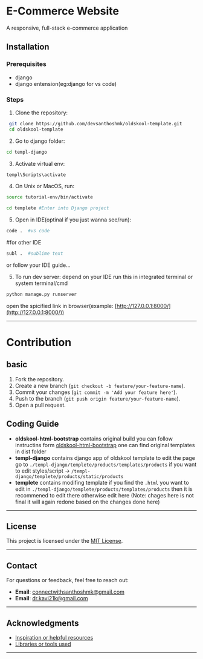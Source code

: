 # E-Commerce Website

A responsive, full-stack e-commerce application

## Installation

### Prerequisites
  - django
  - django entension(eg:django for vs code)

### Steps
  
1. Clone the repository:
  ```bash
   git clone https://github.com/devsanthoshmk/oldskool-template.git
   cd oldskool-template
  ```
2. Go to django folder:
  ```bash
  cd templ-django
  ``` 
3. Activate virtual env:
  ```bash
  templ\Scripts\activate
  ```
4. On Unix or MacOS, run:
  ```bash
  source tutorial-env/bin/activate
  ```
  ```bash
  cd templete #Enter into Django project
  ```
5. Open in IDE(optinal if you just wanna see/run):
  ```bash
  code .  #vs code
  ```
  #for other IDE
  ```bash
  subl .  #sublime text
  ```
  or follow your IDE guide...

5. To run dev server:
  depend on your IDE run this in integrated terminal or system terminal/cmd
  ```bash
  python manage.py runserver
  ```
  open the spicified link in browser(example: [http://127.0.0.1:8000/](http://127.0.0.1:8000/)) 

---

# Contribution
## basic
1. Fork the repository.
2. Create a new branch (`git checkout -b feature/your-feature-name`).
3. Commit your changes (`git commit -m 'Add your feature here'`).
4. Push to the branch (`git push origin feature/your-feature-name`).
5. Open a pull request.

## Coding Guide
- **oldskool-html-bootstrap** contains original build you can follow instructins form [oldskool-html-bootstrap](https://github.com/PixelRocket-Shop/oldskool-html-bootstrap)
    one can find original templates in dist folder
- **templ-django** contains django app of oldskool template to edit the page go to `./templ-django/templete/products/templates/products`
    if you want to edit styles/script -> `/templ-django/templete/products/static/products`
- **templete** contains modifing template if you find the `.html` you want to edit in `./templ-django/templete/products/templates/products` then it is recommened to edit there
  otherwise edit here (Note: chages here is not final it will again redone based on the changes done here)
  
---

## License

This project is licensed under the [MIT License](LICENSE).

---

## Contact

For questions or feedback, feel free to reach out:

- **Email**: connectwithsanthoshmk@gmail.com
- **Email**: dr.kavi21k@gmail.com
---

## Acknowledgments

- [Inspiration or helpful resources](https://github.com/PixelRocket-Shop/oldskool-html-bootstrap)
- [Libraries or tools used](https://docs.djangoproject.com/en/5.1)

--- 

